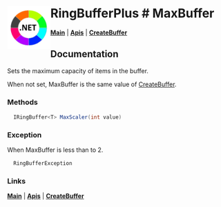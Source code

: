 # <img align="left" width="100" height="100" src="./images/icon.png"> RingBufferPlus # MaxBuffer

[**Main**](index.md#help) | 
[**Apis**](index.md#apis) |
[**CreateBuffer**](createbuffer.md)

## Documentation
Sets the maximum capacity of items in the buffer. 

When not set, MaxBuffer is the same value of [CreateBuffer](createbuffer.md).

### Methods

```csharp
  IRingBuffer<T> MaxScaler(int value)
``` 

### Exception

When MaxBuffer is less than to 2.

```csharp
  RingBufferException
``` 

### Links
[**Main**](index.md#help) | 
[**Apis**](index.md#apis) |
[**CreateBuffer**](createbuffer.md)
